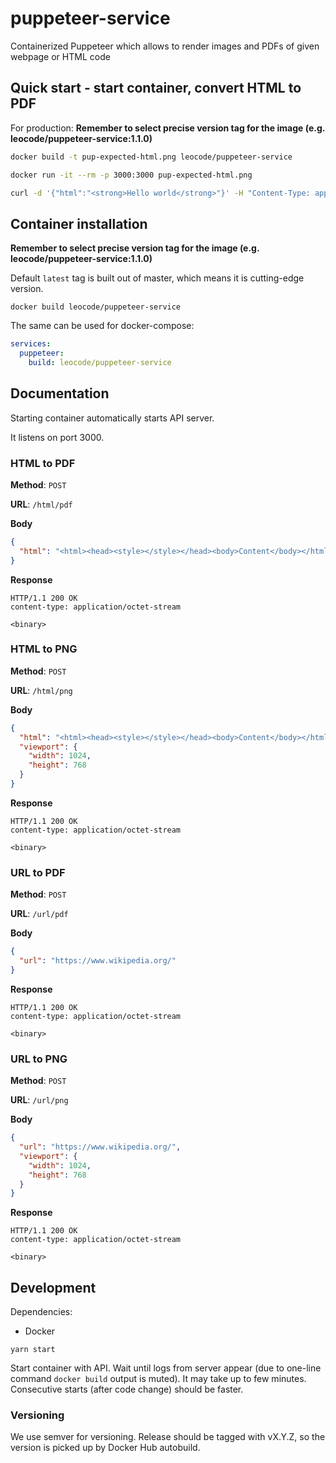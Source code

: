 # puppeteer-service

Containerized Puppeteer which allows to render images and PDFs of given webpage or HTML code

## Quick start - start container, convert HTML to PDF

For production: **Remember to select precise version tag for the image (e.g. leocode/puppeteer-service:1.1.0)**

```sh
docker build -t pup-expected-html.png leocode/puppeteer-service

docker run -it --rm -p 3000:3000 pup-expected-html.png

curl -d '{"html":"<strong>Hello world</strong>"}' -H "Content-Type: application/json" -X POST http://localhost:3000/html/pdf > hello-world.pdf
```

## Container installation

**Remember to select precise version tag for the image (e.g. leocode/puppeteer-service:1.1.0)**

Default `latest` tag is built out of master, which means it is cutting-edge version.

```
docker build leocode/puppeteer-service
```

The same can be used for docker-compose:

```yaml
services:
  puppeteer:
    build: leocode/puppeteer-service
```

## Documentation

Starting container automatically starts API server.

It listens on port 3000.

### HTML to PDF

**Method**: `POST`

**URL**: `/html/pdf`

**Body**

```json
{
  "html": "<html><head><style></style></head><body>Content</body></html>"
}
```

**Response**

```
HTTP/1.1 200 OK
content-type: application/octet-stream

<binary>
```

### HTML to PNG

**Method**: `POST`

**URL**: `/html/png`

**Body**

```json
{
  "html": "<html><head><style></style></head><body>Content</body></html>",
  "viewport": {
    "width": 1024,
    "height": 768
  }
}
```

**Response**

```
HTTP/1.1 200 OK
content-type: application/octet-stream

<binary>
```

### URL to PDF

**Method**: `POST`

**URL**: `/url/pdf`

**Body**

```json
{
  "url": "https://www.wikipedia.org/"
}
```

**Response**

```
HTTP/1.1 200 OK
content-type: application/octet-stream

<binary>
```

### URL to PNG

**Method**: `POST`

**URL**: `/url/png`

**Body**

```json
{
  "url": "https://www.wikipedia.org/",
  "viewport": {
    "width": 1024,
    "height": 768
  }
}
```

**Response**

```
HTTP/1.1 200 OK
content-type: application/octet-stream

<binary>
```

## Development

Dependencies:
- Docker

```
yarn start
```

Start container with API. Wait until logs from server appear (due to one-line command `docker build` output is muted). It may take up to few minutes. Consecutive starts (after code change) should be faster.

### Versioning

We use semver for versioning. Release should be tagged with vX.Y.Z, so the version is picked up by Docker Hub autobuild.

